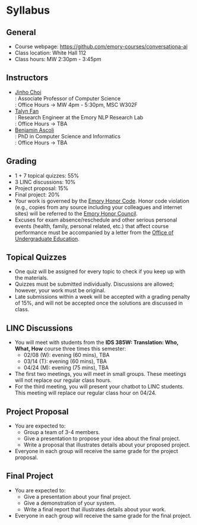 # Syllabus

## General

* Course webpage: https://github.com/emory-courses/conversationa-ai
* Class location: White Hall 112
* Class hours: MW 2:30pm - 3:45pm

## Instructors

* [Jinho Choi](mailto:jinho.choi@emory.edu) <br>
  : Associate Professor of Computer Science<br>
  : Office Hours &rarr; MW 4pm - 5:30pm, MSC W302F
* [Talyn Fan](mailto:talyn.hsieh.fan@emory.edu) <br>
  : Research Engineer at the Emory NLP Research Lab<br>
  : Office Hours &rarr; TBA
* [Benjamin Ascoli](mailto:benjamin.ascoli@emory.edu) <br>
  : PhD in Computer Science and Informatics<br>
  : Office Hours &rarr; TBA 

## Grading

* 1 + 7 topical quizzes: 55%
* 3 LINC discussions: 10%
* Project proposal: 15%
* Final project: 20%
* Your work is governed by the [Emory Honor Code](http://catalog.college.emory.edu/academic/policies-regulations/honor-code.html). Honor code violation (e.g., copies from any source including your colleagues and internet sites) will be referred to the [Emory Honor Council](http://college.emory.edu/oue/current-students/honor-council.html).
* Excuses for exam absence/reschedule and other serious personal events (health, family, personal related, etc.) that affect course performance must be accompanied by a letter from the [Office of Undergraduate Education](http://college.emory.edu/home/administration/office/undergraduate/).

## Topical Quizzes

* One quiz will be assigned for every topic to check if you keep up with the materials.
* Quizzes must be submitted individually. Discussions are allowed; however, your work must be original.
* Late submissions within a week will be accepted with a grading penalty of 15%, and will not be accepted once the solutions are discussed in class.

## LINC Discussions

* You will meet with students from the **IDS 385W: Translation: Who, What, How** course three times this semester:
  * 02/08 (W): evening (60 mins), TBA
  * 03/14 (T): evening (60 mins), TBA
  * 04/24 (M): evening (75 mins), TBA
* The first two meetings, you will meet in small groups. These meetings will not replace our regular class hours.
* For the third meeting, you will present your chatbot to LINC students. This meeting will replace our regular class hour on 04/24.

## Project Proposal

* You are expected to:
  * Group a team of 3-4 members.
  * Give a presentation to propose your idea about the final project.
  * Write a proposal that illustrates details about your proposed project.
* Everyone in each group will receive the same grade for the project proposal.

## Final Project

* You are expected to:
  * Give a presentation about your final project.
  * Give a demonstration of your system.
  * Write a final report that illustrates details about your work.
* Everyone in each group will receive the same grade for the final project.
